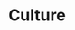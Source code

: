 ---
# Featured tags need to have either the `list` or `grid` layout (PRO only).
layout: list

# The title of the tag's page.
title: Culture

# The name of the tag, used in a post's front matter (e.g. tags: [<slug>]).
slug: culture

# (Optional) Write a short (~150 characters) description of this featured tag.
description: >
  A varied collection of reviews spanning TV, movies, games and theatre.
---